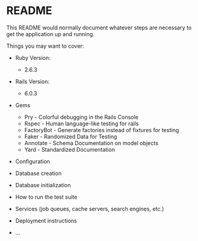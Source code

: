 # README

This README would normally document whatever steps are necessary to get the
application up and running.

Things you may want to cover:

* Ruby Version:
  * 2.6.3

* Rails Version:
  * 6.0.3
  
* Gems
  * Pry - Colorful debugging in the Rails Console
  * Rspec - Human language-like testing for rails
  * FactoryBot - Generate factories instead of fixtures for testing
  * Faker - Randomized Data for Testing
  * Annotate - Schema Documentation on model objects 
  * Yard - Standardized Documentation

* Configuration

* Database creation

* Database initialization

* How to run the test suite

* Services (job queues, cache servers, search engines, etc.)

* Deployment instructions

* ...
